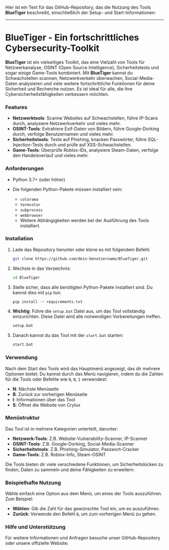 Hier ist ein Text für das GitHub-Repository, das die Nutzung des Tools **BlueTiger** beschreibt, einschließlich der Setup- und Start-Informationen:

---

# **BlueTiger** - Ein fortschrittliches Cybersecurity-Toolkit

**BlueTiger** ist ein vielseitiges Toolkit, das eine Vielzahl von Tools für Netzwerkanalyse, OSINT (Open Source Intelligence), Sicherheitstests und sogar einige Game-Tools kombiniert. Mit **BlueTiger** kannst du Schwachstellen scannen, Netzwerkverkehr überwachen, Social-Media-Daten analysieren und viele weitere fortschrittliche Funktionen für deine Sicherheit und Recherche nutzen. Es ist ideal für alle, die ihre Cybersicherheitsfähigkeiten verbessern möchten.

### **Features**

* **Netzwerktools**: Scanne Websites auf Schwachstellen, führe IP-Scans durch, analysiere Netzwerkverkehr und vieles mehr.
* **OSINT-Tools**: Extrahiere Exif-Daten von Bildern, führe Google-Dorking durch, verfolge Benutzernamen und vieles mehr.
* **Sicherheitstools**: Teste auf Phishing, knacken Passwörter, führe SQL-Injection-Tests durch und prüfe auf XSS-Schwachstellen.
* **Game-Tools**: Überprüfe Roblox-IDs, analysiere Steam-Daten, verfolge den Handelsverlauf und vieles mehr.

### **Anforderungen**

* Python 3.7+ (oder höher)
* Die folgenden Python-Pakete müssen installiert sein:

  * `colorama`
  * `termcolor`
  * `subprocess`
  * `webbrowser`
  * Weitere Abhängigkeiten werden bei der Ausführung des Tools installiert.

### **Installation**

1. Lade das Repository herunter oder klone es mit folgendem Befehl:

   ```bash
   git clone https://github.com/dein-benutzername/BlueTiger.git
   ```

2. Wechsle in das Verzeichnis:

   ```bash
   cd BlueTiger
   ```

3. Stelle sicher, dass alle benötigten Python-Pakete installiert sind. Du kannst dies mit `pip` tun:

   ```bash
   pip install -r requirements.txt
   ```

4. **Wichtig**: Führe die `setup.bat` Datei aus, um das Tool vollständig einzurichten. Diese Datei wird alle notwendigen Vorbereitungen treffen.

   ```bash
   setup.bat
   ```

5. Danach kannst du das Tool mit der `start.bat` starten:

   ```bash
   start.bat
   ```

### **Verwendung**

Nach dem Start des Tools wird das Hauptmenü angezeigt, das dir mehrere Optionen bietet. Du kannst durch das Menü navigieren, indem du die Zahlen für die Tools oder Befehle wie `N`, `B`, `I` verwendest:

* **N**: Nächste Menüseite
* **B**: Zurück zur vorherigen Menüseite
* **I**: Informationen über das Tool
* **S**: Öffnet die Website von Crylux

### **Menüstruktur**

Das Tool ist in mehrere Kategorien unterteilt, darunter:

* **Netzwerk-Tools**: Z.B. Website-Vulnerability-Scanner, IP-Scanner
* **OSINT-Tools**: Z.B. Google-Dorking, Social-Media-Scanner
* **Sicherheitstools**: Z.B. Phishing-Simulator, Passwort-Cracker
* **Game-Tools**: Z.B. Roblox-Info, Steam-OSINT

Die Tools bieten dir viele verschiedene Funktionen, um Sicherheitslücken zu finden, Daten zu sammeln und deine Fähigkeiten zu erweitern.

### **Beispielhafte Nutzung**

Wähle einfach eine Option aus dem Menü, um eines der Tools auszuführen. Zum Beispiel:

* **Wählen**: Gib die Zahl für das gewünschte Tool ein, um es auszuführen.
* **Zurück**: Verwende den Befehl `B`, um zum vorherigen Menü zu gehen.

### **Hilfe und Unterstützung**

Für weitere Informationen und Anfragen besuche unser GitHub-Repository oder unsere offizielle Website:


